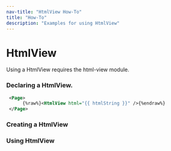 ```yaml
---
nav-title: "HtmlView How-To"
title: "How-To"
description: "Examples for using HtmlView"
---
```

# HtmlView
Using a HtmlView requires the html-view module.
<snippet id='htmlview-require'/>

### Declaring a HtmlView.
``` XML
 <Page>
      {%raw%}<HtmlView html="{{ htmlString }}" />{%endraw%}
 </Page>
```
### Creating a HtmlView
<snippet id='htmlview-create'/>

### Using HtmlView
<snippet id='htmlview-using'/>
